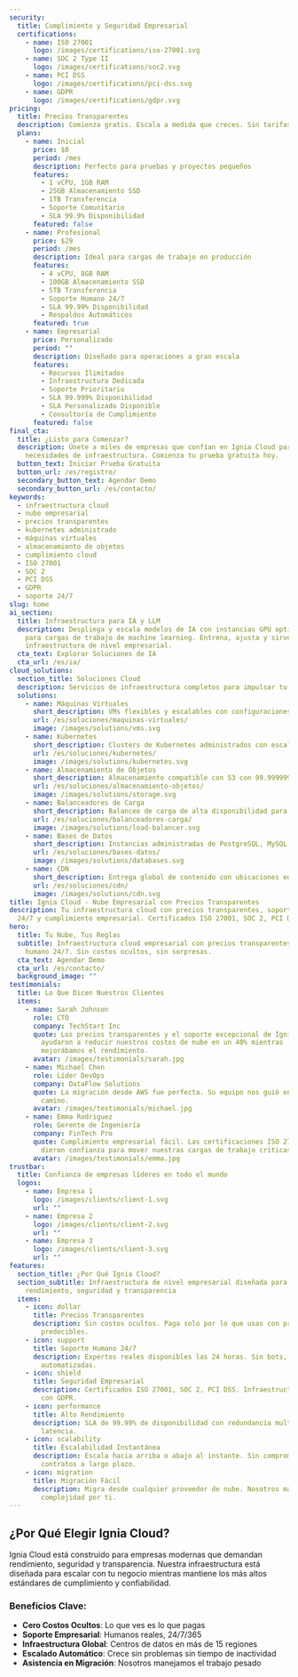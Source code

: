 ```yaml
---
security:
  title: Cumplimiento y Seguridad Empresarial
  certifications:
    - name: ISO 27001
      logo: /images/certifications/iso-27001.svg
    - name: SOC 2 Type II
      logo: /images/certifications/soc2.svg
    - name: PCI DSS
      logo: /images/certifications/pci-dss.svg
    - name: GDPR
      logo: /images/certifications/gdpr.svg
pricing:
  title: Precios Transparentes
  description: Comienza gratis. Escala a medida que creces. Sin tarifas ocultas.
  plans:
    - name: Inicial
      price: $0
      period: /mes
      description: Perfecto para pruebas y proyectos pequeños
      features:
        - 1 vCPU, 1GB RAM
        - 25GB Almacenamiento SSD
        - 1TB Transferencia
        - Soporte Comunitario
        - SLA 99.9% Disponibilidad
      featured: false
    - name: Profesional
      price: $29
      period: /mes
      description: Ideal para cargas de trabajo en producción
      features:
        - 4 vCPU, 8GB RAM
        - 100GB Almacenamiento SSD
        - 5TB Transferencia
        - Soporte Humano 24/7
        - SLA 99.99% Disponibilidad
        - Respaldos Automáticos
      featured: true
    - name: Empresarial
      price: Personalizado
      period: ""
      description: Diseñado para operaciones a gran escala
      features:
        - Recursos Ilimitados
        - Infraestructura Dedicada
        - Soporte Prioritario
        - SLA 99.999% Disponibilidad
        - SLA Personalizado Disponible
        - Consultoría de Cumplimiento
      featured: false
final_cta:
  title: ¿Listo para Comenzar?
  description: Únete a miles de empresas que confían en Ignia Cloud para sus
    necesidades de infraestructura. Comienza tu prueba gratuita hoy.
  button_text: Iniciar Prueba Gratuita
  button_url: /es/registro/
  secondary_button_text: Agendar Demo
  secondary_button_url: /es/contacto/
keywords:
  - infraestructura cloud
  - nube empresarial
  - precios transparentes
  - kubernetes administrado
  - máquinas virtuales
  - almacenamiento de objetos
  - cumplimiento cloud
  - ISO 27001
  - SOC 2
  - PCI DSS
  - GDPR
  - soporte 24/7
slug: home
ai_section:
  title: Infraestructura para IA y LLM
  description: Despliega y escala modelos de IA con instancias GPU optimizadas
    para cargas de trabajo de machine learning. Entrena, ajusta y sirve LLMs con
    infraestructura de nivel empresarial.
  cta_text: Explorar Soluciones de IA
  cta_url: /es/ia/
cloud_solutions:
  section_title: Soluciones Cloud
  description: Servicios de infraestructura completos para impulsar tu negocio
  solutions:
    - name: Máquinas Virtuales
      short_description: VMs flexibles y escalables con configuraciones personalizables
      url: /es/soluciones/maquinas-virtuales/
      image: /images/solutions/vms.svg
    - name: Kubernetes
      short_description: Clusters de Kubernetes administrados con escalado automático
      url: /es/soluciones/kubernetes/
      image: /images/solutions/kubernetes.svg
    - name: Almacenamiento de Objetos
      short_description: Almacenamiento compatible con S3 con 99.999999999% de durabilidad
      url: /es/soluciones/almacenamiento-objetos/
      image: /images/solutions/storage.svg
    - name: Balanceadores de Carga
      short_description: Balanceo de carga de alta disponibilidad para tus aplicaciones
      url: /es/soluciones/balanceadores-carga/
      image: /images/solutions/load-balancer.svg
    - name: Bases de Datos
      short_description: Instancias administradas de PostgreSQL, MySQL y Redis
      url: /es/soluciones/bases-datos/
      image: /images/solutions/databases.svg
    - name: CDN
      short_description: Entrega global de contenido con ubicaciones edge en todo el mundo
      url: /es/soluciones/cdn/
      image: /images/solutions/cdn.svg
title: Ignia Cloud - Nube Empresarial con Precios Transparentes
description: Tu infraestructura cloud con precios transparentes, soporte humano
  24/7 y cumplimiento empresarial. Certificados ISO 27001, SOC 2, PCI DSS.
hero:
  title: Tu Nube, Tus Reglas
  subtitle: Infraestructura cloud empresarial con precios transparentes y soporte
    humano 24/7. Sin costos ocultos, sin sorpresas.
  cta_text: Agendar Demo
  cta_url: /es/contacto/
  background_image: ""
testimonials:
  title: Lo Que Dicen Nuestros Clientes
  items:
    - name: Sarah Johnson
      role: CTO
      company: TechStart Inc
      quote: Los precios transparentes y el soporte excepcional de Ignia Cloud nos
        ayudaron a reducir nuestros costos de nube en un 40% mientras
        mejorábamos el rendimiento.
      avatar: /images/testimonials/sarah.jpg
    - name: Michael Chen
      role: Líder DevOps
      company: DataFlow Solutions
      quote: La migración desde AWS fue perfecta. Su equipo nos guió en cada paso del
        camino.
      avatar: /images/testimonials/michael.jpg
    - name: Emma Rodriguez
      role: Gerente de Ingeniería
      company: FinTech Pro
      quote: Cumplimiento empresarial fácil. Las certificaciones ISO 27001 y SOC 2 nos
        dieron confianza para mover nuestras cargas de trabajo críticas.
      avatar: /images/testimonials/emma.jpg
trustbar:
  title: Confianza de empresas líderes en todo el mundo
  logos:
    - name: Empresa 1
      logo: /images/clients/client-1.svg
      url: ""
    - name: Empresa 2
      logo: /images/clients/client-2.svg
      url: ""
    - name: Empresa 3
      logo: /images/clients/client-3.svg
      url: ""
features:
  section_title: ¿Por Qué Ignia Cloud?
  section_subtitle: Infraestructura de nivel empresarial diseñada para
    rendimiento, seguridad y transparencia
  items:
    - icon: dollar
      title: Precios Transparentes
      description: Sin costos ocultos. Paga solo por lo que usas con precios claros y
        predecibles.
    - icon: support
      title: Soporte Humano 24/7
      description: Expertos reales disponibles las 24 horas. Sin bots, sin respuestas
        automatizadas.
    - icon: shield
      title: Seguridad Empresarial
      description: Certificados ISO 27001, SOC 2, PCI DSS. Infraestructura compatible
        con GDPR.
    - icon: performance
      title: Alto Rendimiento
      description: SLA de 99.99% de disponibilidad con redundancia multi-región y baja
        latencia.
    - icon: scalability
      title: Escalabilidad Instantánea
      description: Escala hacia arriba o abajo al instante. Sin compromisos, sin
        contratos a largo plazo.
    - icon: migration
      title: Migración Fácil
      description: Migra desde cualquier proveedor de nube. Nosotros manejamos la
        complejidad por ti.
---
```


<!-- Contenido adicional en Markdown (opcional) -->
## ¿Por Qué Elegir Ignia Cloud?

Ignia Cloud está construido para empresas modernas que demandan rendimiento, seguridad y transparencia. Nuestra infraestructura está diseñada para escalar con tu negocio mientras mantiene los más altos estándares de cumplimiento y confiabilidad.

### Beneficios Clave:
- **Cero Costos Ocultos**: Lo que ves es lo que pagas
- **Soporte Empresarial**: Humanos reales, 24/7/365
- **Infraestructura Global**: Centros de datos en más de 15 regiones
- **Escalado Automático**: Crece sin problemas sin tiempo de inactividad
- **Asistencia en Migración**: Nosotros manejamos el trabajo pesado
